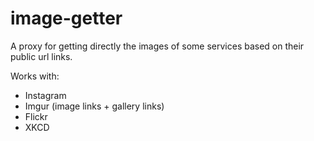 image-getter
============

A proxy for getting directly the images of some services based on their public url links. 

Works with:
* Instagram
* Imgur (image links + gallery links)
* Flickr
* XKCD
